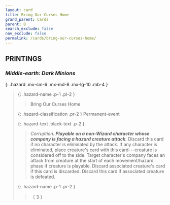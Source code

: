 ```yaml
---
layout: card
title: Bring Our Curses Home
grand_parent: Cards
parent: B
search_exclude: false
nav_exclude: false
permalink: /cards/bring-our-curses-home/
---
```


## PRINTINGS


### _Middle-earth: Dark Minions_

{: .hazard .mx-sm-6 .mx-md-8 .mx-lg-10 .mb-4 }
> {: .hazard-name .p-1 .pl-2 }
> > <div class="hazard-mp"></div>
> > <div class="card-name">Bring Our Curses Home</div>
>
> {: .hazard-classification .pr-2 }
> Permanent-event
>
> {: .hazard-text .black-text .p-2 }
> > _Corruption._ ***Playable on a non-Wizard character whose company is facing a hazard creature attack.*** Discard this card if no character is eliminated by the attack. If any character is eliminated, place creature's card with this card---creature is considered off to the side. Target character's company faces an attack from creature at the start of each movement/hazard phase if creature is playable. Discard associated creature's card if this card is discarded. Discard this card if associated creature is defeated. 
>
> {: .hazard-name .p-1 .pr-2 }
> > <div class="card-shield"></div>
> > <div class="card-corruption-white">〔 3 〕</div>
